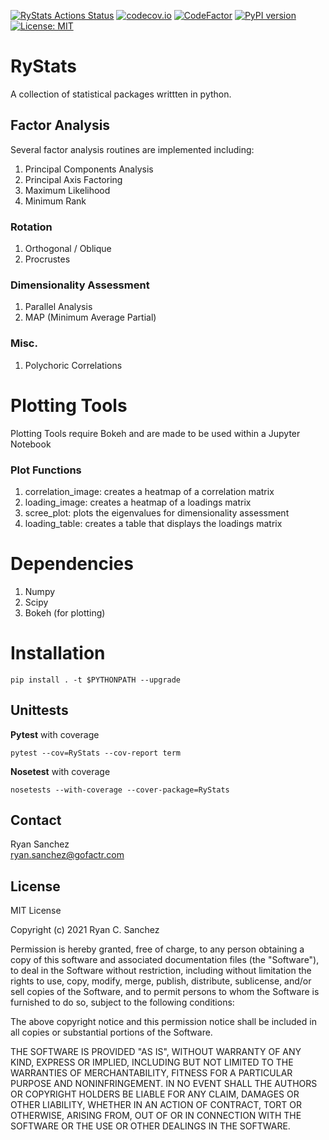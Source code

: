 [![RyStats Actions Status](https://github.com/eribean/RyStats/workflows/RyStats/badge.svg)](https://github.com/eribean/RyStats/actions)
[![codecov.io](https://codecov.io/gh/eribean/RyStats/coverage.svg?branch=main)](https://codecov.io/gh/eribean/RyStats)
[![CodeFactor](https://www.codefactor.io/repository/github/eribean/RyStats/badge)](https://www.codefactor.io/repository/github/eribean/RyStats)
[![PyPI version](https://badge.fury.io/py/RyStats.svg)](https://badge.fury.io/py/RyStats)
[![License: MIT](https://img.shields.io/badge/License-MIT-green.svg)](https://opensource.org/licenses/MIT)


# RyStats
A collection of statistical packages writtten in python.

## Factor Analysis
Several factor analysis routines are implemented including:

1. Principal Components Analysis
2. Principal Axis Factoring
3. Maximum Likelihood
4. Minimum Rank

### Rotation
1. Orthogonal / Oblique
2. Procrustes

### Dimensionality Assessment
 1. Parallel Analysis
 2. MAP (Minimum Average Partial)

### Misc.
1. Polychoric Correlations

# Plotting Tools
Plotting Tools require Bokeh and are made to be used within a Jupyter Notebook

### Plot Functions
1. correlation_image: creates a heatmap of a correlation matrix
2. loading_image: creates a heatmap of a loadings matrix
3. scree_plot: plots the eigenvalues for dimensionality assessment
4. loading_table: creates a table that displays the loadings matrix

# Dependencies
1. Numpy
2. Scipy
3. Bokeh (for plotting)

# Installation
```
pip install . -t $PYTHONPATH --upgrade
```

## Unittests

**Pytest** with coverage
```
pytest --cov=RyStats --cov-report term
```

**Nosetest** with coverage
```
nosetests --with-coverage --cover-package=RyStats
```

## Contact

Ryan Sanchez  
ryan.sanchez@gofactr.com

## License

MIT License

Copyright (c) 2021 Ryan C. Sanchez

Permission is hereby granted, free of charge, to any person obtaining a copy
of this software and associated documentation files (the "Software"), to deal
in the Software without restriction, including without limitation the rights
to use, copy, modify, merge, publish, distribute, sublicense, and/or sell
copies of the Software, and to permit persons to whom the Software is
furnished to do so, subject to the following conditions:

The above copyright notice and this permission notice shall be included in all
copies or substantial portions of the Software.

THE SOFTWARE IS PROVIDED "AS IS", WITHOUT WARRANTY OF ANY KIND, EXPRESS OR
IMPLIED, INCLUDING BUT NOT LIMITED TO THE WARRANTIES OF MERCHANTABILITY,
FITNESS FOR A PARTICULAR PURPOSE AND NONINFRINGEMENT. IN NO EVENT SHALL THE
AUTHORS OR COPYRIGHT HOLDERS BE LIABLE FOR ANY CLAIM, DAMAGES OR OTHER
LIABILITY, WHETHER IN AN ACTION OF CONTRACT, TORT OR OTHERWISE, ARISING FROM,
OUT OF OR IN CONNECTION WITH THE SOFTWARE OR THE USE OR OTHER DEALINGS IN THE
SOFTWARE.
